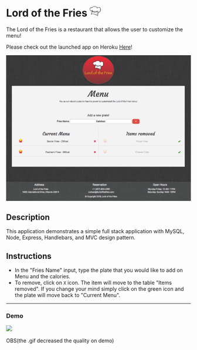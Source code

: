  # Lord of the Fries <img src="public/assets/images/cookHat.png" width="30">
 The Lord of the Fries is a restaurant that allows the user to customize the menu! 

 Please check out the launched app on Heroku [Here](https://pacific-sands-62565.herokuapp.com/)!

 ![mainPage](public/assets/images/mainPage.png)


## Description 
This application demonstrates a simple full stack application with MySQL, Node, Express, Handlebars, and MVC design pattern.

## Instructions 
* In the "Fries Name" input, type the plate that you would like to add on Menu and the calories.
* To remove, click on `X` icon. The item will move to the table "Items removed". If you change your mind simply click on the green icon and the plate will move back to "Current Menu".

---

### Demo 
<img src="public/assets/images/readme.gif" width="600">

OBS(the .gif decreased the quality on demo)